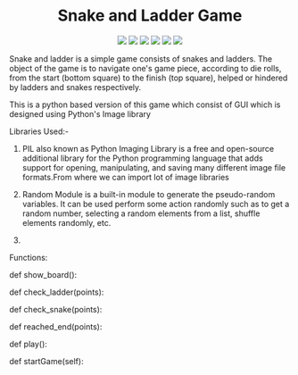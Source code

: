 <h1 align="center" style="margin-top: -4px !important;">Snake and Ladder Game</h1>
<p align="center">
  <img src="https://img.shields.io/badge/build-passing-brightgreen">
  <img src="https://img.shields.io/badge/Joy of Computing Python-Nptel Course-informational">
  <img src="https://img.shields.io/badge/python-3.8-informational">
  <img src="https://img.shields.io/badge/maintainer-Shreya Chourasiya-information">
  <img src="https://img.shields.io/badge/os-linux-brightgreen">
  <img src="https://img.shields.io/badge/contributions-welcome-brightgreen">
</p>

Snake and ladder is a simple game consists of snakes and ladders. The object of the game is to navigate one's game piece, according to die rolls, from the start (bottom square) to the finish (top square), helped or hindered by ladders and snakes respectively.

This is a python based version of this game which consist of GUI which is designed using Python's Image library 

Libraries Used:-

1. PIL also known as Python Imaging Library is a free and open-source additional library for the Python programming language that adds support for opening, manipulating, and saving many different image file formats.From where we can import lot of image libraries

2. Random Module is a built-in module to generate the pseudo-random variables. It can be used perform some action randomly such as to get a random number, selecting a random elements from a list, shuffle elements randomly, etc.

3.

Functions:

def show_board():

def check_ladder(points):

def check_snake(points):

def reached_end(points):

def play():

def startGame(self):

